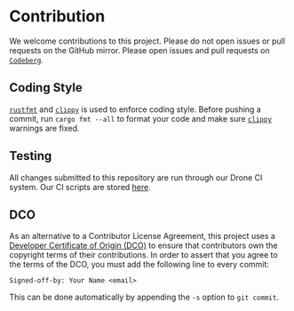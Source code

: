 # Contribution

We welcome contributions to this project. Please do not open issues or pull
requests on the GitHub mirror. Please open issues and pull requests on
[`Codeberg`](https://codeberg.org/notgull/piet-wgpu).

## Coding Style

[`rustfmt`] and [`clippy`] is used to enforce coding style. Before pushing a
commit, run `cargo fmt --all` to format your code and make sure [`clippy`]
warnings are fixed.

[`rustfmt`]: https://github.com/rust-lang/rustfmt
[`clippy`]: https://github.com/rust-lang/clippy

## Testing

All changes submitted to this repository are run through our Drone CI system.
Our CI scripts are stored [here](https://src.notgull.net/notgull/ci).

## DCO

As an alternative to a Contributor License Agreement, this project uses a
[Developer Certificate of Origin (DCO)](./DCO.txt) to ensure that contributors
own the copyright terms of their contributions. In order to assert that you
agree to the terms of the DCO, you must add the following line to every commit:

```plaintext
Signed-off-by: Your Name <email>
```

This can be done automatically by appending the `-s` option to `git commit`.
